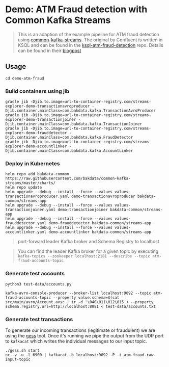# Demo: ATM Fraud detection with Common Kafka Streams

> This is an adaption of the example pipeline for ATM fraud detection using [common-kafka-streams](https://github.com/bakdata/common-kafka-streams). The original by Confluent is written in KSQL and can be found in the [ksql-atm-fraud-detection](https://github.com/confluentinc/demo-scene/tree/master/ksql-atm-fraud-detection) repo. Details can be found in their [blogpost](https://www.confluent.io/blog/atm-fraud-detection-apache-kafka-ksql/)

## Usage

`cd demo-atm-fraud`

### Build containers using jib

```
gradle jib -Djib.to.image=url-to-container-registry.com/streams-explorer-demo-transactionavroproducer -Djib.container.mainClass=com.bakdata.kafka.TransactionAvroProducer
gradle jib -Djib.to.image=url-to-container-registry.com/streams-explorer-demo-transactionjoiner -Djib.container.mainClass=com.bakdata.kafka.TransactionJoiner
gradle jib -Djib.to.image=url-to-container-registry.com/streams-explorer-demo-frauddetector -Djib.container.mainClass=com.bakdata.kafka.FraudDetector
gradle jib -Djib.to.image=url-to-container-registry.com/streams-explorer-demo-accountlinker -Djib.container.mainClass=com.bakdata.kafka.AccountLinker
```

### Deploy in Kubernetes

```
helm repo add bakdata-common https://raw.githubusercontent.com/bakdata/common-kafka-streams/master/charts/
helm repo update
helm upgrade --debug --install --force --values values-transactionavroproducer.yaml demo-transactionavroproducer bakdata-common/streams-app
helm upgrade --debug --install --force --values values-transactionjoiner.yaml demo-transactionjoiner bakdata-common/streams-app
helm upgrade --debug --install --force --values values-frauddetector.yaml demo-frauddetector bakdata-common/streams-app
helm upgrade --debug --install --force --values values-accountlinker.yaml demo-accountlinker bakdata-common/streams-app
```

> port-forward leader Kafka broker and Schema Registry to localhost

> You can find the leader Kafka broker for a given topic by executing `kafka-topics --zookeeper localhost:2181 --describe --topic atm-fraud-accounts-topic`

### Generate test accounts

`python3 test-data/accounts.py`

```
kafka-avro-console-producer --broker-list localhost:9092 --topic atm-fraud-accounts-topic --property value.schema=$(cat src/main/avro/Account.avsc | tr -d '\040\011\012\015') --property schema.registry.url=http://localhost:8081 < test-data/accounts.txt
```

### Generate test transactions

To generate our incoming transactions (legitimate or fraudulent) we are using the [gess](https://github.com/rmoff/gess) tool. Once it's running we pipe the output from the UDP port to `kafkacat` which writes the individual messages to our input topic.

```
./gess.sh start
nc -v -u -l 6900 | kafkacat -b localhost:9092 -P -t atm-fraud-raw-input-topic
```
